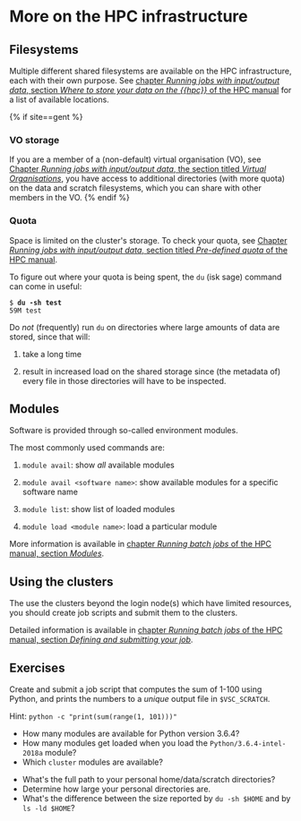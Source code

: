 # More on the HPC infrastructure
## Filesystems

Multiple different shared filesystems are available on the HPC
infrastructure, each with their own purpose. See 
[chapter *Running jobs with input/output data*, section *Where to store your data on the {{hpc}}* of the HPC manual](../intro-HPC/ch_running_jobs_with_input_output_data.md#where-to-store-your-data-on-the-hpc) for 
a list of available locations.

{% if site==gent %}
### VO storage
If you are a member of a (non-default) virtual organisation (VO), see
[Chapter *Running jobs with input/output data*, the section titled *Virtual Organisations*](../intro-HPC/ch_running_jobs_with_input_output_data.md#virtual-organisations), 
you have access to additional directories (with more quota) on the data and
scratch filesystems, which you can share with other members in the VO.
{% endif %}

### Quota
Space is limited on the cluster's storage. To check your quota, see
[Chapter *Running jobs with input/output data*, section titled *Pre-defined quota* of the HPC manual](../intro-HPC/ch_running_jobs_with_input_output_data.md#pre-defined-quotas).

To figure out where your quota is being spent, the `du` (isk sage)
command can come in useful:
<pre><code>$ <b>du -sh test</b>
59M test
</code></pre>

Do *not* (frequently) run `du` on directories where large amounts of
data are stored, since that will:

1.  take a long time

2.  result in increased load on the shared storage since (the metadata
    of) every file in those directories will have to be inspected.

## Modules

Software is provided through so-called environment modules.

The most commonly used commands are:

1.  `module avail`: show *all* available modules

2.  `module avail <software name>`: show available modules for a
    specific software name

3.  `module list`: show list of loaded modules

4.  `module load <module name>`: load a particular module

More information is available in [chapter *Running batch jobs* of the HPC manual, section *Modules*](../intro-HPC/ch_running_batch_jobs.md#modules).

## Using the clusters
The use the clusters beyond the login node(s) which have limited resources, you
should create job scripts and submit them to the clusters.

Detailed information is available in [chapter *Running batch jobs* of the HPC manual, section *Defining and submitting your job*](../intro-HPC/ch_running_batch_jobs.md#defining-and-submitting-your-job).

## Exercises

Create and submit a job script that computes the sum of 1-100 using
Python, and prints the numbers to a *unique* output file in
`$VSC_SCRATCH`.

Hint: `python -c "print(sum(range(1, 101)))"`

-   How many modules are available for Python version 3.6.4?
-   How many modules get loaded when you load the `Python/3.6.4-intel-2018a` module?
-   Which `cluster` modules are available?
<!-- -->
-   What's the full path to your personal home/data/scratch directories?
-   Determine how large your personal directories are.
-   What's the difference between the size reported by `du -sh $HOME` and by `ls -ld $HOME`?
